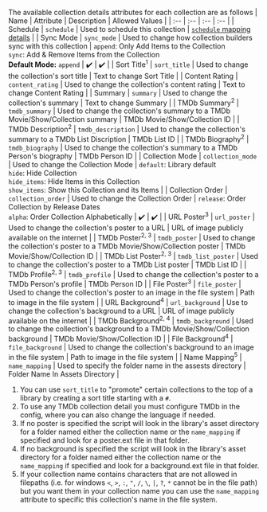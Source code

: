 
The available collection details attributes for each collection are as follows
| Name | Attribute | Description | Allowed Values |
| :-- | :-- | :-- | :-- |
| Schedule | `schedule` | Used to schedule this collection | [`schedule` mapping details]() | 
| Sync Mode | `sync_mode` | Used to change how collection builders sync with this collection | `append`: Only Add Items to the Collection<br>`sync`: Add & Remove Items from the Collection<br>**Default Mode:** `append` | :heavy_check_mark: | :heavy_check_mark: |
| Sort Title<sup>1</sup> | `sort_title` | Used to change the collection's sort title | Text to change Sort Title |
| Content Rating | `content_rating` | Used to change the collection's content rating | Text to change Content Rating |
| Summary | `summary` | Used to change the collection's summary | Text to change Summary |
| TMDb Summary<sup>2</sup> | `tmdb_summary` | Used to change the collection's summary to a TMDb Movie/Show/Collection summary | TMDb Movie/Show/Collection ID |
| TMDb Description<sup>2</sup> | `tmdb_description` | Used to change the collection's summary to a TMDb List Discription | TMDb List ID |
| TMDb Biography<sup>2</sup> | `tmdb_biography` | Used to change the collection's summary to a TMDb Person's biography | TMDb Person ID |
| Collection Mode | `collection_mode` | Used to change the Collection Mode | `default`: Library default<br>`hide`: Hide Collection<br>`hide_items`: Hide Items in this Collection<br>`show_items`: Show this Collection and its Items |
| Collection Order | `collection_order` | Used to change the Collection Order | `release`: Order Collection by Release Dates<br>`alpha`: Order Collection Alphabetically | :heavy_check_mark: | :heavy_check_mark: |
| URL Poster<sup>3</sup> | `url_poster` | Used to change the collection's poster to a URL | URL of image publicly available on the internet |
| TMDb Poster<sup>2, 3</sup> | `tmdb_poster` | Used to change the collection's poster to a TMDb Movie/Show/Collection poster | TMDb Movie/Show/Collection ID | 
| TMDb List Poster<sup>2, 3</sup> | `tmdb_list_poster` | Used to change the collection's poster to a TMDb List poster | TMDb List ID | 
| TMDb Profile<sup>2, 3</sup> | `tmdb_profile` | Used to change the collection's poster to a TMDb Person's profile | TMDb Person ID | 
| File Poster<sup>3</sup> | `file_poster` | Used to change the collection's poster to an image in the file system | Path to image in the file system |
| URL Background<sup>4</sup> | `url_background` | Use to change the collection's background to a URL | URL of image publicly available on the internet |
| TMDb Background<sup>2, 4</sup> | `tmdb_background` | Used to change the collection's background to a TMDb Movie/Show/Collection background | TMDb Movie/Show/Collection ID | 
| File Background<sup>4</sup> | `file_background` | Used to change the collection's background to an image in the file system | Path to image in the file system |
| Name Mapping<sup>5</sup> | `name_mapping` | Used to specify the folder name in the assests directory | Folder Name In Assets Directory |

1. You can use `sort_title` to "promote" certain collections to the top of a library by creating a sort title starting with a `#`.
2. To use any TMDb collection detail you must configure TMDb in the config, where you can also change the language if needed.
3. If no poster is specified the script will look in the library's asset directory for a folder named either the collection name or the `name_mapping` if specified and look for a poster.ext file in that folder.
4. If no background is specified the script will look in the library's asset directory for a folder named either the collection name or the `name_mapping` if specified and look for a background.ext file in that folder.
5. If your collection name contains characters that are not allowed in filepaths (i.e. for windows `<`, `>`, `:`, `"`, `/`, `\`, `|`, `?`, `*` cannot be in the file path) but you want them in your collection name you can use the `name_mapping` attribute to specific this collection's name in the file system.